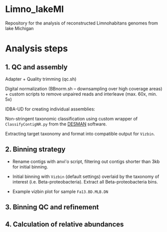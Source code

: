 # Limno_lakeMI
Repository for the analysis of reconstructed Limnohabitans genomes from lake Michigan

# Analysis steps

## 1. QC and assembly
Adapter + Quality trimming (qc.sh)

Digital normalization (BBnorm.sh – downsampling over high coverage areas) + custom scripts to remove unpaired reads and interleave (max. 60x, min. 5x)

IDBA-UD for creating individual assemblies:

Non-stringent taxonomic classification using custom wrapper of `ClassifyContigNR.py` from the [DESMAN](https://github.com/chrisquince/DESMAN)
software. 

Extracting target taxonomy and format into compatible output for `Vizbin`.

## 2. Binning strategy
- Rename contigs with anvi'o script, filtering out contigs shorter than 3kb for initial binning.

- Initial binning with `Vizbin` (default settings) overlaid by the taxonomy of interest (i.e. Beta-proteobacteria). Extract all Beta-proteobacteria bins.
- Example vizbin plot for sample `Fa13.BD.MLB.DN`


## 3. Binning QC and refinement




## 4. Calculation of relative abundances
